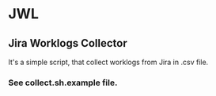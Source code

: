 # JWL
## Jira Worklogs Collector

It's a simple script, that collect worklogs from Jira in .csv file.

### See collect.sh.example file.
